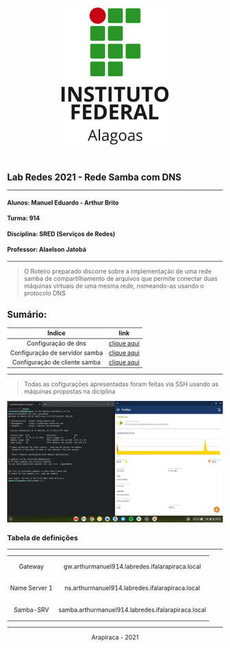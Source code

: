 <p align="center">
  <img src="media/images/logo-if.png" alt="Logo Ifal" width="250"/>
</p>

<br/>

## Lab Redes 2021 - Rede Samba com DNS
___
#### Alunos: Manuel Eduardo - Arthur Brito
#### Turma: 914

#### Disciplina: SRED (Serviços de Redes)

#### Professor: Alaelson Jatobá
___
> O Roteiro preparado discorre sobre a implementação de uma rede samba de compartilhamento de arquivos que permite conectar duas máquinas virtuais de uma mesma rede, nomeando-as usando o protocolo DNS

## Sumário:


Indice            |  link
:-------------------------------:|:--------------------------------:
Configuração de dns   |   [clique aqui](/dns)
Configuração de servidor samba   |   [clique aqui](/samba/server)
Configuração de cliente samba   |   [clique aqui](/samba/client)
____

> Todas as cofigurações apresentadas foram feitas via SSH usando as máquinas propostas na diciplina

![conexão ssh](/media/images/1.jpg)


### Tabela de definições

___
<table>
<td align="center">
Gateway
</td>
<td align="center">

gw.arthurmanuel914.labredes.ifalarapiraca.local

</td>
</tr>
<tr>
<td align="center">
Name Server 1
</td>
<td align="center">

ns.arthurmanuel914.labredes.ifalarapiraca.local

</td>
</tr>
<tr>
<td align="center">
Samba-SRV
</td>
<td align="center">

samba.arthurmanuel914.labredes.ifalarapiraca.local

</td>
</tr>
</table>

___


<p align="center">
  Arapiraca - 2021 
</p>
